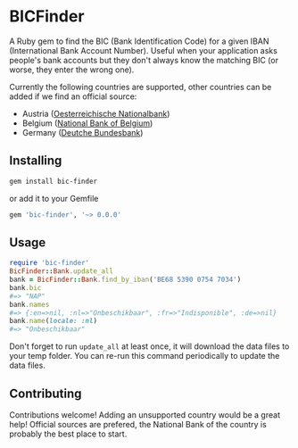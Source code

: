 # BICFinder

A Ruby gem to find the BIC (Bank Identification Code) for a given IBAN (International Bank Account Number). Useful when your application asks people's bank accounts but they don't always know the matching BIC (or worse, they enter the wrong one).

Currently the following countries are supported, other countries can be added if we find an official source:

- Austria ([Oesterreichische Nationalbank](https://www.oenb.at/idakilz/kiverzeichnis?lang=en))
- Belgium ([National Bank of Belgium](https://www.nbb.be/en/payments-and-securities/payment-standards/bank-identification-codes))
- Germany ([Deutche Bundesbank](https://www.bundesbank.de/en/tasks/payment-systems/services/bank-sort-codes/))

## Installing

```bash
gem install bic-finder
```

or add it to your Gemfile

```ruby
gem 'bic-finder', '~> 0.0.0'
```

## Usage

```ruby
require 'bic-finder'
BicFinder::Bank.update_all
bank = BicFinder::Bank.find_by_iban('BE68 5390 0754 7034')
bank.bic
#=> "NAP"
bank.names
#=> {:en=>nil, :nl=>"Onbeschikbaar", :fr=>"Indisponible", :de=>nil}
bank.name(locale: :nl)
#=> "Onbeschikbaar"
```

Don't forget to run `update_all` at least once, it will download the data files to your temp folder. You can re-run this command periodically to update the data files.

## Contributing

Contributions welcome! Adding an unsupported country would be a great help! Official sources are prefered, the National Bank of the country is probably the best place to start.
